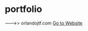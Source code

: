 # portfolio

--->> orlandojtf.com
<a target="_blank" href="https://orlandojtf.com"   >Go to Website</a>

